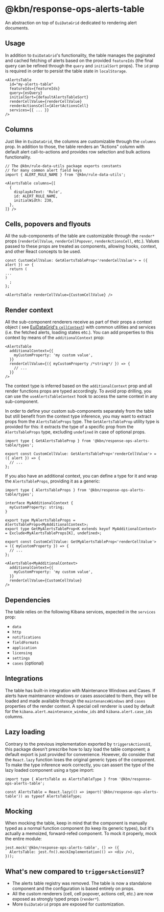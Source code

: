 # @kbn/response-ops-alerts-table

An abstraction on top of `EuiDataGrid` dedicated to rendering alert documents.

## Usage

In addition to `EuiDataGrid`'s functionality, the table manages the paginated and cached fetching of alerts based on the
provided `featureIds` (the final query can be refined through the `query` and `initialSort` props). The `id` prop is
required in order to persist the table state in `localStorage`.

```tsx
<AlertsTable
  id="my-alerts-table"
  featureIds={featureIds}
  query={esQuery}
  initialSort={defaultAlertsTableSort}
  renderCellValue={renderCellValue}
  renderActionsCell={AlertActionsCell}
  services={{ ... }}
/>
```

## Columns

Just like in `EuiDataGrid`, the columns are customizable through the `columns` prop. In addition to those, the table
renders an "Actions" column with default alert call-to-actions and provides row selection and bulk actions
functionality.

```tsx
// The @kbn/rule-data-utils package exports constants
// for many common alert field keys
import { ALERT_RULE_NAME } from '@kbn/rule-data-utils';

<AlertsTable columns={[
  {
    displayAsText: 'Rule',
    id: ALERT_RULE_NAME,
    initialWidth: 230,
  },
]} />
```

## Cells, popovers and flyouts

All the sub-components of the table are customizable through the `render*`
props (`renderCellValue`, `renderCellPopover`, `renderActionsCell`, etc.). Values passed to these props are treated as
components, allowing hooks, context, and other React concepts to be used.

```tsx
const CustomCellValue: GetAlertsTableProp<'renderCellValue'> = ({ alert }) => {
  return (
...
)
  ;
};

<AlertsTable renderCellValue={CustomCellValue} />
```

## Render context

All the sub-component renderers receive as part of their props a context object (
see [EuiDataGrid's `cellContext`](https://eui.elastic.co/#/tabular-content/data-grid-cells-popovers%23cell-context))
with common utilities and services (i.e. the fetched alerts, loading states etc.).
You can add properties to this context by means of the `additionalContext` prop:

```tsx
<AlertsTable
  additionalContext={{
    myCustomProperty: 'my custom value',
  }}
  renderCellValue={({ myCustomProperty /*string*/ }) => {
    // ...
  }}
/>
```

The context type is inferred based on the `additionalContext` prop and all render functions props are typed accordingly.
To avoid prop drilling, you can use the `useAlertsTableContext` hook to access the same context in any sub-component.

In order to define your custom sub-components separately from the table but still benefit from the context type
inference, you may want to extract props from the `AlertsTableProps` type. The `GetAlertsTableProp` utility type is
provided for this: it extracts the type of a specific prop from the `AlertsTableProps` type, excluding `undefined` in
case of optional props.

```tsx
import type { GetAlertsTableProp } from '@kbn/response-ops-alerts-table/types';

export const CustomCellValue: GetAlertsTableProp<'renderCellValue'> = ({ alert }) => {
  // ...
};
```

If you also have an additional context, you can define a type for it and wrap the `AlertsTableProps`, providing it as a
generic:

```tsx
import type { AlertsTableProps } from '@kbn/response-ops-alerts-table/types';

interface MyAdditionalContext {
  myCustomProperty: string;
}

export type MyAlertsTableProps = AlertsTableProps<MyAdditionalContext>;
export type GetMyAlertsTableProp<K extends keyof MyAdditionalContext> = Exclude<MyAlertsTableProps[K], undefined>;

export const CustomCellValue: GetMyAlertsTableProp<'renderCellValue'> = ({ myCustomProperty }) => {
  // ...
};

<AlertsTable<MyAdditionalContext>
  additionalContext={{
    myCustomProperty: 'my custom value',
  }}
  renderCellValue={CustomCellValue}
/>
```

## Dependencies

The table relies on the following Kibana services, expected in the `services` prop:

- `data`
- `http`
- `notifications`
- `fieldFormats`
- `application`
- `licensing`
- `settings`
- `cases` (optional)

## Integrations

The table has built-in integration with Maintenance Windows and Cases. If alerts have maintenance windows or cases
associated to them, they will be loaded and made available through the `maintenanceWindows` and `cases` properties of
the
render context.
A special cell renderer is used by default for the `kibana.alert.maintenance_window_ids` and `kibana.alert.case_ids`
columns.

## Lazy loading

Contrary to the previous implementation exported by `triggersActionsUI`, this package doesn't prescribe how to lazy load
the table component; a default export is just provided for convenience. However, do consider that
the `React.lazy` function loses the original generic types of the component. To make the type inference work correctly,
you can assert the type of the lazy loaded component using a type import:

```tsx
import type { AlertsTable as AlertsTableType } from '@kbn/response-ops-alerts-table';

const AlertsTable = React.lazy(() => import('@kbn/response-ops-alerts-table')) as typeof AlertsTableType;
```

## Mocking

When mocking the table, keep in mind that the component is manually typed as a normal function component (to keep its
generic types), but it's actually a memoized, forward-refed component. To mock it properly, mock the entire module:

```tsx
jest.mock('@kbn/response-ops-alerts-table', () => ({
  AlertsTable: jest.fn().mockImplementation(() => <div />),
}));
```

## What's new compared to `triggersActionsUI`?

- The alerts table registry was removed. The table is now a standalone component and the configuration is based entirely
  on props.
- All the custom renderers (cell, cell popover, actions cell, etc.) are now exposed as strongly typed props (`render*`).
- More `EuiDataGrid` props are exposed for customization.
